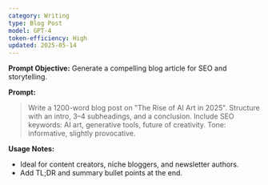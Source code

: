 ```yaml
---
category: Writing
type: Blog Post
model: GPT-4
token-efficiency: High
updated: 2025-05-14
---
```


**Prompt Objective:** Generate a compelling blog article for SEO and storytelling.

**Prompt:**
> Write a 1200-word blog post on "The Rise of AI Art in 2025". Structure with an intro, 3–4 subheadings, and a conclusion. Include SEO keywords: AI art, generative tools, future of creativity. Tone: informative, slightly provocative.

**Usage Notes:**
- Ideal for content creators, niche bloggers, and newsletter authors.
- Add TL;DR and summary bullet points at the end.

